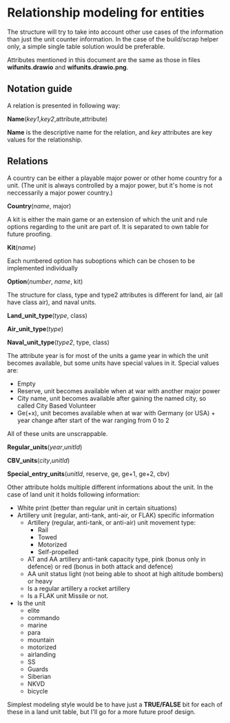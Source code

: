 # Relationship modeling for entities

The structure will try to take into account other use cases of the information than just the unit counter information.
In the case of the build/scrap helper only, a simple single table solution would be preferable.

Attributes mentioned in this document are the same as those in files **wifunits.drawio** and **wifunits.drawio.png**.

## Notation guide

A relation is presented in following way:

**Name**(_key1_,_key2_,attribute,attribute)

**Name** is the descriptive name for the relation, and _key_ attributes are key values for the relationship.

## Relations

A country can be either a playable major power or other home country for a unit. (The unit is always controlled by a major power, but it's home is not neccessarily a major power country.)

**Country**(_name_, major)

A kit is either the main game or an extension of which the unit and rule options regarding to the unit are part of. It is separated to own table for future proofing.

**Kit**(_name_)

Each numbered option has suboptions which can be chosen to be implemented individually

**Option**(_number_, _name_, kit)

The structure for class, type and type2 attributes is different for land, air (all have class air), and naval units.

**Land\_unit\_type**(_type_, class)

**Air\_unit\_type**(_type_)

**Naval\_unit\_type**(_type2_, type, class)

The attribute year is for most of the units a game year in which the unit becomes available, but some units have special values in it. 
Special values are:

* Empty
* Reserve, unit becomes available when at war with another major power
* City name, unit becomes available after gaining the named city, so called City Based Volunteer
* Ge(+x), unit becomes available when at war with Germany (or USA) + year change after start of the war ranging from 0 to 2

All of these units are unscrappable.

**Regular\_units**(_year_,_unitId_)

**CBV\_units**(_city_,_unitId_)

**Special\_entry\_units**(_unitId_, reserve, ge, ge+1, ge+2, cbv)

Other attribute holds multiple different informations about the unit. In the case of land unit it holds following information:

* White print (better than regular unit in certain situations)
* Artillery unit (regular, anti-tank, anti-air, or FLAK) specific information
  * Artillery (regular, anti-tank, or anti-air) unit movement type:
    * Rail
    * Towed
    * Motorized
    * Self-propelled
  * AT and AA artillery anti-tank capacity type, pink (bonus only in defence) or red (bonus in both attack and defence)
  * AA unit status light (not being able to shoot at high altitude bombers) or heavy
  * Is a regular artillery a rocket artillery
  * Is a FLAK unit Missile or not.
* Is the unit
  * elite
  * commando
  * marine  
  * para
  * mountain
  * motorized
  * airlanding
  * SS
  * Guards
  * Siberian
  * NKVD
  * bicycle

Simplest modeling style would be to have just a **TRUE/FALSE** bit for each of these in a land unit table, but I'll go for a more future proof design.


